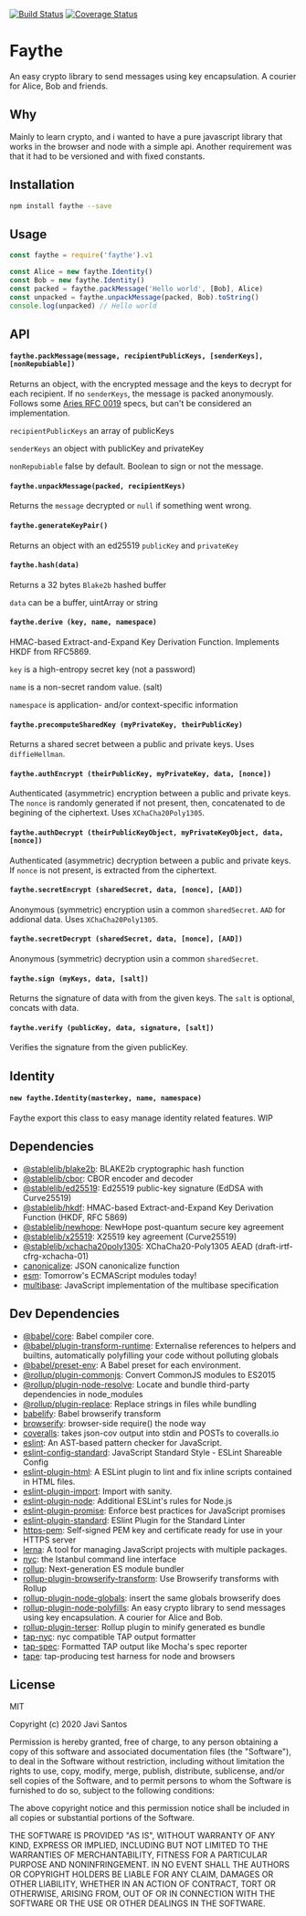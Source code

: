 [![Build Status](https://travis-ci.org/javisantos/faythe.svg?branch=sodium-native)](https://travis-ci.org/javisantos/faythe) [![Coverage Status](https://coveralls.io/repos/github/javisantos/faythe/badge.svg?branch=master)](https://coveralls.io/github/javisantos/faythe?branch=sodium-native)

# Faythe

An easy crypto library to send messages using key encapsulation. A courier for Alice, Bob and friends.

## Why

Mainly to learn crypto, and i wanted to have a pure javascript library that works in the browser and node with a simple api. Another requirement was that it had to be versioned and with fixed constants.

## Installation

```sh
npm install faythe --save
```

## Usage

```js
const faythe = require('faythe').v1

const Alice = new faythe.Identity()
const Bob = new faythe.Identity()
const packed = faythe.packMessage('Hello world', [Bob], Alice)
const unpacked = faythe.unpackMessage(packed, Bob).toString()
console.log(unpacked) // Hello world
```

## API

#### `faythe.packMessage(message, recipientPublicKeys, [senderKeys], [nonRepubiable])`

Returns an object, with the encrypted message and the keys to decrypt for each recipient. If no `senderKeys`, the message is packed anonymously. Follows some [Aries RFC 0019](https://github.com/hyperledger/aries-rfcs/blob/master/features/0019-encryption-envelope/README.md) specs, but can't be considered an implementation. 


`recipientPublicKeys` an array of publicKeys

`senderKeys` an object with publicKey and privateKey

`nonRepubiable` false by default. Boolean to sign or not the message. 


#### `faythe.unpackMessage(packed, recipientKeys)`

Returns the `message` decrypted or `null` if something went wrong.

#### `faythe.generateKeyPair()`

Returns an object with an ed25519 `publicKey` and `privateKey` 

#### `faythe.hash(data)`

Returns a 32 bytes `Blake2b` hashed buffer 

`data` can be a buffer, uintArray or string

#### `faythe.derive (key, name, namespace)`

HMAC-based Extract-and-Expand Key Derivation Function. Implements HKDF from RFC5869.

`key` is a high-entropy secret key (not a password)

`name` is a non-secret random value. (salt)

`namespace` is application- and/or context-specific information

#### `faythe.precomputeSharedKey (myPrivateKey, theirPublicKey)`

Returns a shared secret between a public and private keys. Uses `diffieHellman`.

#### `faythe.authEncrypt (theirPublicKey, myPrivateKey, data, [nonce])`

Authenticated (asymmetric) encryption between a public and private keys. The `nonce` is randomly generated if not present, then, concatenated to de begining of the ciphertext. Uses `XChaCha20Poly1305`.

#### `faythe.authDecrypt (theirPublicKeyObject, myPrivateKeyObject, data, [nonce])`

Authenticated (asymmetric) decryption between a public and private keys. If `nonce` is not present, is extracted from the ciphertext.

#### `faythe.secretEncrypt (sharedSecret, data, [nonce], [AAD])`

Anonymous (symmetric) encryption usin a common `sharedSecret`. `AAD` for addional data. Uses `XChaCha20Poly1305`.

#### `faythe.secretDecrypt (sharedSecret, data, [nonce], [AAD])`

Anonymous (symmetric) decryption usin a common `sharedSecret`.

#### `faythe.sign (myKeys, data, [salt])`

Returns the signature of data with from the given keys. The `salt` is optional, concats with data.

#### `faythe.verify (publicKey, data, signature, [salt])`

Verifies the signature from the given publicKey.

## Identity

#### `new faythe.Identity(masterkey, name, namespace)`

Faythe export this class to easy manage identity related features. WIP


## Dependencies

- [@stablelib/blake2b](https://ghub.io/@stablelib/blake2b): BLAKE2b cryptographic hash function
- [@stablelib/cbor](https://ghub.io/@stablelib/cbor): CBOR encoder and decoder
- [@stablelib/ed25519](https://ghub.io/@stablelib/ed25519): Ed25519 public-key signature (EdDSA with Curve25519)
- [@stablelib/hkdf](https://ghub.io/@stablelib/hkdf): HMAC-based Extract-and-Expand Key Derivation Function (HKDF, RFC 5869)
- [@stablelib/newhope](https://ghub.io/@stablelib/newhope): NewHope post-quantum secure key agreement
- [@stablelib/x25519](https://ghub.io/@stablelib/x25519): X25519 key agreement (Curve25519)
- [@stablelib/xchacha20poly1305](https://ghub.io/@stablelib/xchacha20poly1305): XChaCha20-Poly1305 AEAD (draft-irtf-cfrg-xchacha-01)
- [canonicalize](https://ghub.io/canonicalize): JSON canonicalize function 
- [esm](https://ghub.io/esm): Tomorrow&#39;s ECMAScript modules today!
- [multibase](https://ghub.io/multibase): JavaScript implementation of the multibase specification

## Dev Dependencies

- [@babel/core](https://ghub.io/@babel/core): Babel compiler core.
- [@babel/plugin-transform-runtime](https://ghub.io/@babel/plugin-transform-runtime): Externalise references to helpers and builtins, automatically polyfilling your code without polluting globals
- [@babel/preset-env](https://ghub.io/@babel/preset-env): A Babel preset for each environment.
- [@rollup/plugin-commonjs](https://ghub.io/@rollup/plugin-commonjs): Convert CommonJS modules to ES2015
- [@rollup/plugin-node-resolve](https://ghub.io/@rollup/plugin-node-resolve): Locate and bundle third-party dependencies in node_modules
- [@rollup/plugin-replace](https://ghub.io/@rollup/plugin-replace): Replace strings in files while bundling
- [babelify](https://ghub.io/babelify): Babel browserify transform
- [browserify](https://ghub.io/browserify): browser-side require() the node way
- [coveralls](https://ghub.io/coveralls): takes json-cov output into stdin and POSTs to coveralls.io
- [eslint](https://ghub.io/eslint): An AST-based pattern checker for JavaScript.
- [eslint-config-standard](https://ghub.io/eslint-config-standard): JavaScript Standard Style - ESLint Shareable Config
- [eslint-plugin-html](https://ghub.io/eslint-plugin-html): A ESLint plugin to lint and fix inline scripts contained in HTML files.
- [eslint-plugin-import](https://ghub.io/eslint-plugin-import): Import with sanity.
- [eslint-plugin-node](https://ghub.io/eslint-plugin-node): Additional ESLint&#39;s rules for Node.js
- [eslint-plugin-promise](https://ghub.io/eslint-plugin-promise): Enforce best practices for JavaScript promises
- [eslint-plugin-standard](https://ghub.io/eslint-plugin-standard): ESlint Plugin for the Standard Linter
- [https-pem](https://ghub.io/https-pem): Self-signed PEM key and certificate ready for use in your HTTPS server
- [lerna](https://ghub.io/lerna): A tool for managing JavaScript projects with multiple packages.
- [nyc](https://ghub.io/nyc): the Istanbul command line interface
- [rollup](https://ghub.io/rollup): Next-generation ES module bundler
- [rollup-plugin-browserify-transform](https://ghub.io/rollup-plugin-browserify-transform): Use Browserify transforms with Rollup
- [rollup-plugin-node-globals](https://ghub.io/rollup-plugin-node-globals): insert the same globals browserify does
- [rollup-plugin-node-polyfills](https://ghub.io/rollup-plugin-node-polyfills): An easy crypto library to send messages using key encapsulation. A courier for Alice and Bob.
- [rollup-plugin-terser](https://ghub.io/rollup-plugin-terser): Rollup plugin to minify generated es bundle
- [tap-nyc](https://ghub.io/tap-nyc): nyc compatible TAP output formatter
- [tap-spec](https://ghub.io/tap-spec): Formatted TAP output like Mocha&#39;s spec reporter
- [tape](https://ghub.io/tape): tap-producing test harness for node and browsers

## License

MIT

Copyright (c) 2020 Javi Santos

Permission is hereby granted, free of charge, to any person obtaining a copy
of this software and associated documentation files (the "Software"), to deal
in the Software without restriction, including without limitation the rights
to use, copy, modify, merge, publish, distribute, sublicense, and/or sell
copies of the Software, and to permit persons to whom the Software is
furnished to do so, subject to the following conditions:

The above copyright notice and this permission notice shall be included in all
copies or substantial portions of the Software.

THE SOFTWARE IS PROVIDED "AS IS", WITHOUT WARRANTY OF ANY KIND, EXPRESS OR
IMPLIED, INCLUDING BUT NOT LIMITED TO THE WARRANTIES OF MERCHANTABILITY,
FITNESS FOR A PARTICULAR PURPOSE AND NONINFRINGEMENT. IN NO EVENT SHALL THE
AUTHORS OR COPYRIGHT HOLDERS BE LIABLE FOR ANY CLAIM, DAMAGES OR OTHER
LIABILITY, WHETHER IN AN ACTION OF CONTRACT, TORT OR OTHERWISE, ARISING FROM,
OUT OF OR IN CONNECTION WITH THE SOFTWARE OR THE USE OR OTHER DEALINGS IN THE
SOFTWARE.

